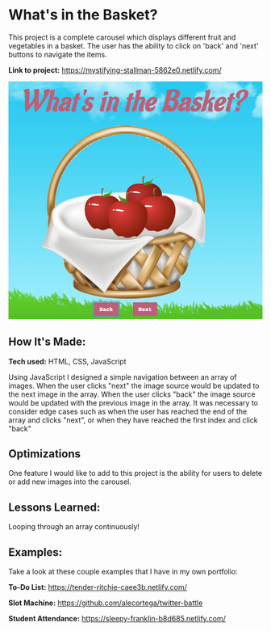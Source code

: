 # What's in the Basket?
This project is a complete carousel which displays different fruit and vegetables in a basket. The user has the ability to click on 'back' and 'next' buttons to navigate the items.

**Link to project:** https://mystifying-stallman-5862e0.netlify.com/

![alt tag](snapshot.png)

## How It's Made:

**Tech used:** HTML, CSS, JavaScript

Using JavaScript I designed a simple navigation between an array of images. When the user clicks "next" the image source would be updated to the next image in the array. When the user clicks "back" the image source would be updated with the previous image in the array. It was necessary to consider edge cases such as when the user has reached the end of the array and clicks "next", or when they have reached the first index and click "back"

## Optimizations

One feature I would like to add to this project is the ability for users to delete or add new images into the carousel.

## Lessons Learned:

Looping through an array continuously!

## Examples:
Take a look at these couple examples that I have in my own portfolio:

**To-Do List:** https://tender-ritchie-caee3b.netlify.com/

**Slot Machine:** https://github.com/alecortega/twitter-battle

**Student Attendance:** https://sleepy-franklin-b8d685.netlify.com/
